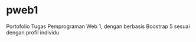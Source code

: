 # pweb1
Portofolio Tugas Pemprograman Web 1, dengan berbasis Boostrap 5 sesuai dengan profil individu
